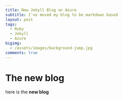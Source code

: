 ```yaml
---
title: New Jekyll Blog on Azure
subtitle: I've moved my blog to be markdown based
layout: post
tags:
  - Ruby
  - Jekyll
  - Azure
bigimg:
  - /assets/images/background-jump.jpg
comments: true
---
```


# The new blog
here is the **new blog**

